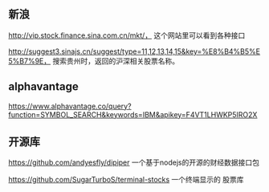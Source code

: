 ## 新浪

http://vip.stock.finance.sina.com.cn/mkt/， 这个网站里可以看到各种接口

http://suggest3.sinajs.cn/suggest/type=11,12,13,14,15&key=%E8%B4%B5%E5%B7%9E， 搜索贵州时，返回的沪深相关股票名称。



## alphavantage

https://www.alphavantage.co/query?function=SYMBOL_SEARCH&keywords=IBM&apikey=F4VT1LHWKP5IRO2X







## 开源库

https://github.com/andyesfly/dipiper 一个基于nodejs的开源的财经数据接口包

https://github.com/SugarTurboS/terminal-stocks 一个终端显示的 股票库